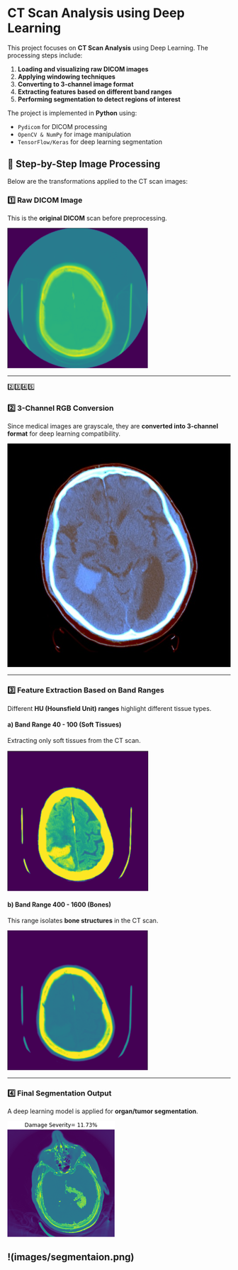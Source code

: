 # CT Scan Analysis using Deep Learning
This project focuses on **CT Scan Analysis** using Deep Learning. The processing steps include:
1. **Loading and visualizing raw DICOM images**
2. **Applying windowing techniques**
3. **Converting to 3-channel image format**
4. **Extracting features based on different band ranges**
5. **Performing segmentation to detect regions of interest**

The project is implemented in **Python** using:
- `Pydicom` for DICOM processing
- `OpenCV & NumPy` for image manipulation
- `TensorFlow/Keras` for deep learning segmentation


## 📸 **Step-by-Step Image Processing**
Below are the transformations applied to the CT scan images:

### **1️⃣ Raw DICOM Image**
This is the **original DICOM** scan before preprocessing.

![Raw DICOM Image](Results/No_windowing.png)

---
2️⃣3️⃣4️⃣5️⃣

### **2️⃣ 3-Channel RGB Conversion**
Since medical images are grayscale, they are **converted into 3-channel format** for deep learning compatibility.

![3-Channel Image](Results/3channelimage.jpg)  

---

### **3️⃣ Feature Extraction Based on Band Ranges**
Different **HU (Hounsfield Unit) ranges** highlight different tissue types.

#### **a) Band Range 40 - 100 (Soft Tissues)**
Extracting only soft tissues from the CT scan.

![Soft Tissue Band (40-100)](Results/40-100.png)  

#### **b) Band Range 400 - 1600 (Bones)**
This range isolates **bone structures** in the CT scan.

![Bone Band (400-1600)](Results/400-1600.png)  

---

### **4️⃣ Final Segmentation Output**
A deep learning model is applied for **organ/tumor segmentation**.

![Segmented Image](Results/CT_result.png)  

!(images/segmentaion.png)
---
